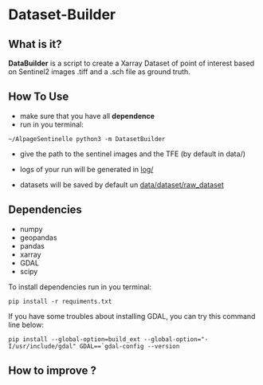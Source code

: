 # Dataset-Builder

## What is it?

**DataBuilder** is a script to create a Xarray Dataset of point of interest 
based on Sentinel2 images .tiff and a .sch file as ground truth.


## How To Use

  - make sure that you have all **dependence**
  - run in you terminal:

```Language
~/AlpageSentinelle python3 -m DatasetBuilder
```

  - give the path to the sentinel images and the TFE (by default in data/)

  - logs of your run will be generated in [log/](log)

  - datasets will be saved by default un [data/dataset/raw_dataset](../data/dataset/raw_dataset)


## Dependencies

  - numpy
  - geopandas
  - pandas
  - xarray
  - GDAL
  - scipy

To install dependencies run in you terminal:

```Language
pip install -r requiments.txt
```

If you have some troubles about installing GDAL, you can try this command line
below:

```Language
pip install --global-option=build_ext --global-option="-I/usr/include/gdal" GDAL==`gdal-config --version
```


## How to improve ?


